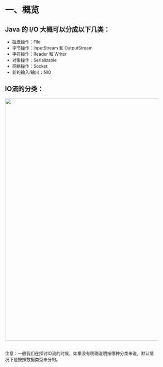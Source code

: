 # 一、概览

## Java 的 I/O 大概可以分成以下几类：

- 磁盘操作：File
- 字节操作：InputStream 和 OutputStream
- 字符操作：Reader 和 Writer
- 对象操作：Serializable
- 网络操作：Socket
- 新的输入/输出：NIO

## IO流的分类：

<div align="center"> <img src="https://gitee.com/duhouan/ImagePro/raw/master/java-notes/java/02_2.png" width="800"/> </div><br>

注意：一般我们在探讨IO流的时候，如果没有明确说明按哪种分类来说，默认情况下是按照数据类型来分的。
